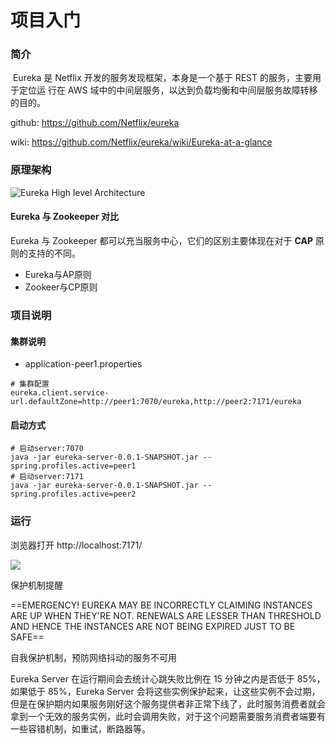 # 项目入门

### 简介

​	Eureka 是 Netflix 开发的服务发现框架，本身是一个基于 REST 的服务，主要用于定位运 行在 AWS 域中的中间层服务，以达到负载均衡和中间层服务故障转移的目的。

github: https://github.com/Netflix/eureka

wiki: https://github.com/Netflix/eureka/wiki/Eureka-at-a-glance

### 原理架构

![Eureka High level Architecture](https://github.com/Netflix/eureka/raw/master/images/eureka_architecture.png)

#### Eureka 与 Zookeeper 对比

Eureka 与 Zookeeper 都可以充当服务中心，它们的区别主要体现在对于 **CAP** 原则的支持的不同。

- Eureka与AP原则
- Zookeer与CP原则

### 项目说明

#### 集群说明

- application-peer1.properties

```properties
# 集群配置
eureka.client.service-url.defaultZone=http://peer1:7070/eureka,http://peer2:7171/eureka
```

#### 启动方式

```properties
# 启动server:7070
java -jar eureka-server-0.0.1-SNAPSHOT.jar --spring.profiles.active=peer1
# 启动server:7171
java -jar eureka-server-0.0.1-SNAPSHOT.jar --spring.profiles.active=peer2
```

### 运行

浏览器打开 http://localhost:7171/

![](https://hlvan-st.oss-cn-beijing.aliyuncs.com/property/upload/20190705154337.png)

保护机制提醒

==EMERGENCY! EUREKA MAY BE INCORRECTLY CLAIMING INSTANCES ARE UP WHEN THEY'RE NOT. RENEWALS ARE LESSER THAN THRESHOLD AND HENCE THE INSTANCES ARE NOT BEING EXPIRED JUST TO BE SAFE==

自我保护机制，预防网络抖动的服务不可用

Eureka Server 在运行期间会去统计心跳失败比例在 15 分钟之内是否低于 85%，如果低于 85%，Eureka Server 会将这些实例保护起来，让这些实例不会过期，但是在保护期内如果服务刚好这个服务提供者非正常下线了，此时服务消费者就会拿到一个无效的服务实例，此时会调用失败，对于这个问题需要服务消费者端要有一些容错机制，如重试，断路器等。